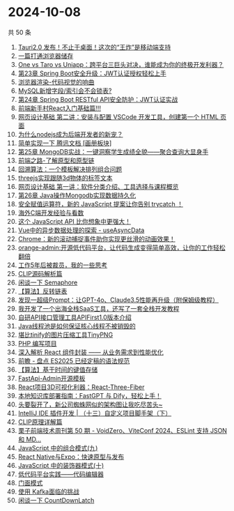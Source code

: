 # 2024-10-08

共 50 条

<!-- BEGIN JUEJIN -->
<!-- 最后更新时间 2024-10-08 00:18:01 +0800 -->
1. [Tauri2.0 发布！不止于桌面！这次的“王炸”是移动端支持](https://juejin.cn/post/7420980084361625600)
1. [一篇打通浏览器储存](https://juejin.cn/post/7421713153568079935)
1. [One vs Taro vs Uniapp：跨平台三巨头对决，谁能成为你的终极开发利器？](https://juejin.cn/post/7420971044158193664)
1. [第23章 Spring Boot安全升级：JWT认证授权轻松上手](https://juejin.cn/post/7420597224547352627)
1. [浏览器渲染-代码视觉的响曲](https://juejin.cn/post/7420718445192052751)
1. [MySQL新增字段/索引会不会锁表?](https://juejin.cn/post/7422596344316346419)
1. [第24章 Spring Boot RESTful API安全防护：JWT认证实战](https://juejin.cn/post/7420978253492387890)
1. [前端新手村React入门基础篇!!!](https://juejin.cn/post/7420718445192151055)
1. [网页设计基础 第二讲：安装与配置 VSCode 开发工具，创建第一个 HTML 页面](https://juejin.cn/post/7422145784798363702)
1. [为什么nodejs成为后端开发者的新宠？](https://juejin.cn/post/7420978253492879410)
1. [简单实现一下 腾讯文档 [画册板块]](https://juejin.cn/post/7421713153568473151)
1. [第25章 MongoDB实战：一键洞察学生成绩全貌——聚合查询大显身手](https://juejin.cn/post/7422154695743062028)
1. [前端之路-了解原型和原型链](https://juejin.cn/post/7421847079545782308)
1. [回溯算法：一个模板解决排列组合问题](https://juejin.cn/post/7421341620082196495)
1. [threejs实现跟随3d物体的标签文本](https://juejin.cn/post/7421713153569144895)
1. [网页设计基础 第一讲：软件分类介绍、工具选择与课程概览](https://juejin.cn/post/7422304413437444132)
1. [第26章 Java操作Mongodb实现数据持久化](https://juejin.cn/post/7422636397657669666)
1. [安全赋值运算符，新的 JavaScript 提案让你告别 trycatch ！](https://juejin.cn/post/7420780282881130496)
1. [海外C端开发经验与看数](https://juejin.cn/post/7421410217664282661)
1. [这个 JavaScript API 比你想象中更强大！](https://juejin.cn/post/7420780282881245184)
1. [Vue中的异步数据处理的探索 - useAsyncData](https://juejin.cn/post/7420827144110981160)
1. [Chrome：新的滚动捕捉事件助你实现更丝滑的动画效果！](https://juejin.cn/post/7420780282881179648)
1. [orange-admin:开源低代码平台，让代码生成变得简单高效，让你的工作轻松翻倍](https://juejin.cn/post/7421831962942685238)
1. [工作5年后被裁员，我的一些思考](https://juejin.cn/post/7421603666661113867)
1. [CLIP源码解析篇](https://juejin.cn/post/7421024333243875337)
1. [闲谈一下 Semaphore](https://juejin.cn/post/7422636397658570786)
1. [【算法】反转链表](https://juejin.cn/post/7421811979666980914)
1. [发现一超级Prompt：让GPT-4o、Claude3.5性能再升级（附保姆级教程）](https://juejin.cn/post/7421547883378327571)
1. [我开发了一个出海全栈SaaS工具，还写了一套全栈开发教程](https://juejin.cn/post/7421410217664659493)
1. [自研API接口管理工具APIFirst1.0版本介绍](https://juejin.cn/post/7421153570068512820)
1. [Java线程池是如何保证核心线程不被销毁的](https://juejin.cn/post/7420978253492518962)
1. [堪比tinify的图片压缩工具TinyPNG](https://juejin.cn/post/7421881542567854121)
1. [PHP 编写项目](https://juejin.cn/post/7422154695743160332)
1. [深入解析 React 组件封装 —— 从业务需求到性能优化](https://juejin.cn/post/7421681875599196201)
1. [前瞻 - 盘点 ES2025 已经定稿的语法规范](https://juejin.cn/post/7421153570068856884)
1. [【算法】基于时间的键值存储](https://juejin.cn/post/7421024333243613193)
1. [FastApi-Admin开源模板](https://juejin.cn/post/7420718445192200207)
1. [React项目3D可视化利器：React-Three-Fiber ](https://juejin.cn/post/7420718445192069135)
1. [本地知识库部署指南：FastGPT 与 Dify，轻松上手！](https://juejin.cn/post/7420701381316034570)
1. [头要裂开了，新公司蜘蛛网似的架构图让我吃尽苦头~](https://juejin.cn/post/7421965445526536230)
1. [IntelliJ IDE 插件开发 | （十三）自定义项目脚手架（下）](https://juejin.cn/post/7421852816173809715)
1. [CLIP原理详解篇](https://juejin.cn/post/7421329461741633545)
1. [栗子前端技术周刊第 50 期 - VoidZero、ViteConf 2024、ESLint 支持 JSON 和 MD...](https://juejin.cn/post/7420980084361445376)
1. [JavaScript 中的组合模式(九)](https://juejin.cn/post/7420701381316280330)
1. [React Native与Expo：快速原型与发布](https://juejin.cn/post/7420619141634539557)
1. [JavaScript 中的装饰器模式(十)](https://juejin.cn/post/7420597224547287091)
1. [低代码平台实践——代码编辑器](https://juejin.cn/post/7420718446278410274)
1. [门面模式](https://juejin.cn/post/7422596344315527219)
1. [使用 Kafka面临的挑战](https://juejin.cn/post/7422142844984573971)
1. [闲谈一下 CountDownLatch](https://juejin.cn/post/7420978253493403698)
<!-- END JUEJIN -->